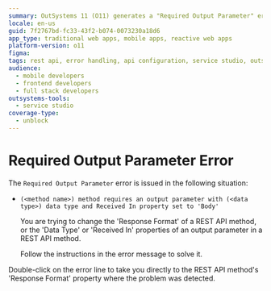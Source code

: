 ```yaml
---
summary: OutSystems 11 (O11) generates a "Required Output Parameter" error when REST API method settings are incorrectly configured.
locale: en-us
guid: 7f2767bd-fc33-43f2-b074-0073230a18d6
app_type: traditional web apps, mobile apps, reactive web apps
platform-version: o11
figma:
tags: rest api, error handling, api configuration, service studio, outsystems
audience:
  - mobile developers
  - frontend developers
  - full stack developers
outsystems-tools:
  - service studio
coverage-type:
  - unblock
---
```


# Required Output Parameter Error

The `Required Output Parameter` error is issued in the following situation:

* `(<method name>) method requires an output parameter with (<data type>) data type and Received In property set to 'Body'`

    You are trying to change the 'Response Format' of a REST API method, or the 'Data Type' or 'Received In' properties of an output parameter in a REST API method.

    Follow the instructions in the error message to solve it.

Double-click on the error line to take you directly to the REST API method's 'Response Format' property where the problem was detected.
